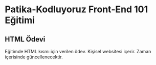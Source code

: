 # Patika-Kodluyoruz Front-End 101 Eğitimi

## HTML Ödevi

Eğitimde HTML kısmı için verilen ödev. Kişisel websitesi içerir. Zaman içerisinde güncellenecektir.